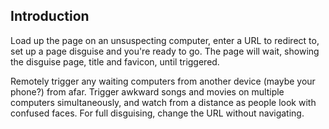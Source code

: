 Introduction
------------

Load up the page on an unsuspecting computer, enter a URL to redirect to, set up a page disguise and you're ready to go.  The page will wait, showing the disguise page, title and favicon, until triggered.

Remotely trigger any waiting computers from another device (maybe your phone?) from afar.  Trigger awkward songs and movies on multiple computers simultaneously, and watch from a distance as people look with confused faces.  For full disguising, change the URL without navigating.
